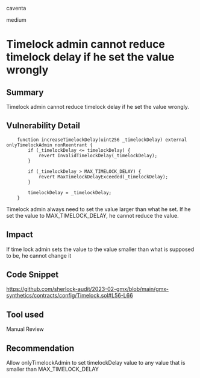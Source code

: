 caventa

medium

# Timelock admin cannot reduce timelock delay if he set the value wrongly

## Summary
Timelock admin cannot reduce timelock delay if he set the value wrongly.

## Vulnerability Detail
```solidity
    function increaseTimelockDelay(uint256 _timelockDelay) external onlyTimelockAdmin nonReentrant {
        if (_timelockDelay <= timelockDelay) {
            revert InvalidTimelockDelay(_timelockDelay);
        }

        if (_timelockDelay > MAX_TIMELOCK_DELAY) {
            revert MaxTimelockDelayExceeded(_timelockDelay);
        }

        timelockDelay = _timelockDelay;
    }
```

Timelock admin always need to set the value larger than what he set. If he set the value to MAX_TIMELOCK_DELAY, he cannot reduce the value.

## Impact
If time lock admin sets the value to the value smaller than what is supposed to be, he cannot change it

## Code Snippet
https://github.com/sherlock-audit/2023-02-gmx/blob/main/gmx-synthetics/contracts/config/Timelock.sol#L56-L66

## Tool used
Manual Review

## Recommendation
Allow onlyTimelockAdmin to set timelockDelay value to any value that is smaller than MAX_TIMELOCK_DELAY